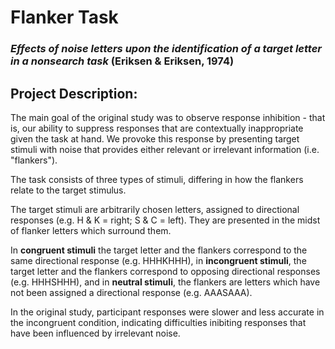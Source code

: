 # Flanker Task
### *Effects of noise letters upon the identification of a target letter in a nonsearch task* (Eriksen & Eriksen, 1974)

## Project Description: 

The main goal of the original study was to observe response inhibition - that is, our ability to suppress responses that are contextually inappropriate given the task at hand. We provoke this response by presenting target stimuli with noise that provides either relevant or irrelevant information (i.e. "flankers"). 

The task consists of three types of stimuli, differing in how the flankers relate to the target stimulus. 

The target stimuli are arbitrarily chosen letters, assigned to directional responses (e.g. H & K = right; S & C = left). They are presented in the midst of flanker letters which surround them. 

In **congruent stimuli** the target letter and the flankers correspond to the same directional response (e.g. HHHKHHH), in **incongruent stimuli**, the target letter and the flankers correspond to opposing directional responses (e.g. HHHSHHH), and in **neutral stimuli**, the flankers are letters which have not been assigned a directional response (e.g. AAASAAA). 

In the original study, participant responses were slower and less accurate in the incongruent condition, indicating difficulties inibiting responses that have been influenced by irrelevant noise. 


